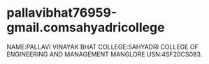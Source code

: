 # pallavibhat76959-gmail.comsahyadricollege
NAME:PALLAVI VINAYAK BHAT
COLLEGE:SAHYADRI COLLEGE OF ENGINEERING AND MANAGEMENT MANGLORE
USN:4SF20CS083.
